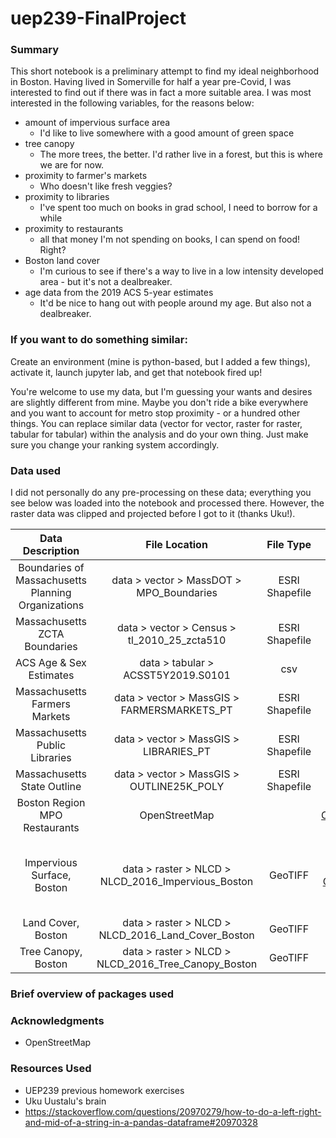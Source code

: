 # uep239-FinalProject

### Summary

This short notebook is a preliminary attempt to find my ideal neighborhood in Boston. Having lived in Somerville 
for half a year pre-Covid, I was interested to find out if there was in fact a more suitable area. I was most interested 
in the following variables, for the reasons below:  

- amount of impervious surface area
    - I'd like to live somewhere with a good amount of green space
- tree canopy
    - The more trees, the better. I'd rather live in a forest, but this is where we are for now.
- proximity to farmer's markets
    - Who doesn't like fresh veggies?
- proximity to libraries
    - I've spent too much on books in grad school, I need to borrow for a while
- proximity to restaurants
    - all that money I'm not spending on books, I can spend on food! Right? 
- Boston land cover
    - I'm curious to see if there's a way to live in a low intensity developed area - but it's not a dealbreaker.
- age data from the 2019 ACS 5-year estimates
    - It'd be nice to hang out with people around my age. But also not a dealbreaker.


### If you want to do something similar:
Create an environment (mine is python-based, but I added a few things), activate it, launch jupyter lab, and get that notebook fired up!

You're welcome to use my data, but I'm guessing your wants and desires are slightly different from mine. Maybe you don't ride a 
bike everywhere and you want to account for metro stop proximity - or a hundred other things. You can replace similar data 
(vector for vector, raster for raster, tabular for tabular) within the analysis and do your own thing. Just make sure 
you change your ranking system accordingly.


### Data used 
I did not personally do any pre-processing on these data; everything you see below was loaded into the notebook and processed there. 
However, the raster data was clipped and projected before I got to it (thanks Uku!). 

|                       Data Description                       |                     File Location                   |    File Type   | Source  |
| :----------------------------------------------------------: | :-------------------------------------------------: | :------------: | :---------------: |
|      Boundaries of Massachusetts Planning Organizations      |       data > vector > MassDOT > MPO_Boundaries      | ESRI Shapefile | [MassDOT](https://geo-massdot.opendata.arcgis.com/datasets/mpo-boundaries) |
|                Massachusetts ZCTA Boundaries                 |     data > vector > Census > tl_2010_25_zcta510     | ESRI Shapefile | [US Census Bureau](https://www.census.gov/cgi-bin/geo/shapefiles/) |
|                    ACS Age & Sex Estimates                   |          data > tabular > ACSST5Y2019.S0101         |       csv      | [US Census Bureau](https://www.census.gov/acs/www/data/data-tables-and-tools/subject-tables/) |
|                Massachusetts Farmers Markets                 |      data > vector > MassGIS > FARMERSMARKETS_PT    | ESRI Shapefile | [MassGIS](https://docs.digital.mass.gov/dataset/massgis-data-farmers-markets) |
|                Massachusetts Public Libraries                |        data > vector > MassGIS > LIBRARIES_PT       | ESRI Shapefile |[MassGIS](https://docs.digital.mass.gov/dataset/massgis-data-libraries)|
|                 Massachusetts State Outline                  |      data > vector > MassGIS > OUTLINE25K_POLY      | ESRI Shapefile |[MassGIS](https://docs.digital.mass.gov/dataset/massgis-data-state-outlines)|
|                Boston Region MPO Restaurants                 |                    OpenStreetMap                    |  |[OpenStreetMap](https://www.openstreetmap.org/)|
|                 Impervious Surface, Boston                   |  data > raster > NLCD > NLCD_2016_Impervious_Boston |     GeoTIFF    |[Multi-Resolution Land Characteristics Consortium (MRLC)](https://www.mrlc.gov/data/nlcd-2016-percent-developed-imperviousness-conus)|
|                      Land Cover, Boston                      |  data > raster > NLCD > NLCD_2016_Land_Cover_Boston |     GeoTIFF    |[MRLC](https://www.mrlc.gov/data/nlcd-2016-land-cover-conus)|
|                      Tree Canopy, Boston                     | data > raster > NLCD > NLCD_2016_Tree_Canopy_Boston |     GeoTIFF    |[MRLC](https://www.mrlc.gov/data/nlcd-2016-usfs-tree-canopy-cover-conus)|

### Brief overview of packages used

### Acknowledgments
- OpenStreetMap

### Resources Used

- UEP239 previous homework exercises 
- Uku Uustalu's brain
- https://stackoverflow.com/questions/20970279/how-to-do-a-left-right-and-mid-of-a-string-in-a-pandas-dataframe#20970328